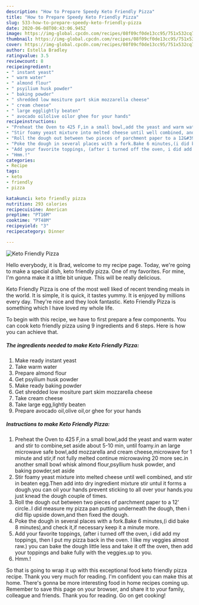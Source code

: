 ```yaml
---
description: "How to Prepare Speedy Keto Friendly Pizza"
title: "How to Prepare Speedy Keto Friendly Pizza"
slug: 533-how-to-prepare-speedy-keto-friendly-pizza
date: 2020-06-08T00:43:06.945Z
image: https://img-global.cpcdn.com/recipes/08f09cf0de13cc95/751x532cq70/keto-friendly-pizza-recipe-main-photo.jpg
thumbnail: https://img-global.cpcdn.com/recipes/08f09cf0de13cc95/751x532cq70/keto-friendly-pizza-recipe-main-photo.jpg
cover: https://img-global.cpcdn.com/recipes/08f09cf0de13cc95/751x532cq70/keto-friendly-pizza-recipe-main-photo.jpg
author: Estella Bradley
ratingvalue: 3.5
reviewcount: 8
recipeingredient:
- " instant yeast"
- " warm water"
- " almond flour"
- " psyilium husk powder"
- " baking powder"
- " shredded low mositure part skim mozzarella cheese"
- " cream cheese"
- " large egglightly beaten"
- " avocado oilolive oilor ghee for your hands"
recipeinstructions:
- "Preheat the Oven to 425 F,in a small bowl,add the yeast and warm water and stir to combine,set aside about 5-10 min, until foamy.in an large microwave safe bowl,add mozzarella and cream cheese,microwave for 1 minute and stir,if not fully melted continue microwaving 20 more sec.in another small bowl whisk almond flour,psyllium husk powder, and baking powder,set aside"
- "Stir foamy yeast mixture into melted cheese until well combined, and stir in beaten egg.Then add into dry ingredient mixture stir untul it forms a dough.you can oil your hands prevent sticking to all over your hands.you just knead the dough couple of times."
- "Roll the dough out between two pieces of parchment paper to a 12&#39; circle..I did measure my pizza pan putting underneath the dough, then i did flip upside down,and then fixed the dough."
- "Poke the dough in several places with a fork.Bake 6 minutes,(i did bake 8 minutes),and check it,if necessary keep it a minute more."
- "Add your favorite toppings, (after i turned off the oven, i did add my toppings, then I put my pizza back in the oven. I like my veggies almost raw.) you can bake the dough little less and take it off the oven, then add your toppings and bake fully with the veggies.up to you."
- "Hmm.!"
categories:
- Recipe
tags:
- keto
- friendly
- pizza

katakunci: keto friendly pizza 
nutrition: 293 calories
recipecuisine: American
preptime: "PT16M"
cooktime: "PT48M"
recipeyield: "3"
recipecategory: Dinner

---
```



![Keto Friendly Pizza](https://img-global.cpcdn.com/recipes/08f09cf0de13cc95/751x532cq70/keto-friendly-pizza-recipe-main-photo.jpg)

Hello everybody, it is Brad, welcome to my recipe page. Today, we're going to make a special dish, keto friendly pizza. One of my favorites. For mine, I'm gonna make it a little bit unique. This will be really delicious.



Keto Friendly Pizza is one of the most well liked of recent trending meals in the world. It is simple, it is quick, it tastes yummy. It is enjoyed by millions every day. They're nice and they look fantastic. Keto Friendly Pizza is something which I have loved my whole life.


To begin with this recipe, we have to first prepare a few components. You can cook keto friendly pizza using 9 ingredients and 6 steps. Here is how you can achieve that.

<!--inarticleads1-->

##### The ingredients needed to make Keto Friendly Pizza:

1. Make ready  instant yeast
1. Take  warm water
1. Prepare  almond flour
1. Get  psyilium husk powder
1. Make ready  baking powder
1. Get  shredded low mositure part skim mozzarella cheese
1. Take  cream cheese
1. Take  large egg,lightly beaten
1. Prepare  avocado oil,olive oil,or ghee for your hands




<!--inarticleads2-->

##### Instructions to make Keto Friendly Pizza:

1. Preheat the Oven to 425 F,in a small bowl,add the yeast and warm water and stir to combine,set aside about 5-10 min, until foamy.in an large microwave safe bowl,add mozzarella and cream cheese,microwave for 1 minute and stir,if not fully melted continue microwaving 20 more sec.in another small bowl whisk almond flour,psyllium husk powder, and baking powder,set aside
1. Stir foamy yeast mixture into melted cheese until well combined, and stir in beaten egg.Then add into dry ingredient mixture stir untul it forms a dough.you can oil your hands prevent sticking to all over your hands.you just knead the dough couple of times.
1. Roll the dough out between two pieces of parchment paper to a 12&#39; circle..I did measure my pizza pan putting underneath the dough, then i did flip upside down,and then fixed the dough.
1. Poke the dough in several places with a fork.Bake 6 minutes,(i did bake 8 minutes),and check it,if necessary keep it a minute more.
1. Add your favorite toppings, (after i turned off the oven, i did add my toppings, then I put my pizza back in the oven. I like my veggies almost raw.) you can bake the dough little less and take it off the oven, then add your toppings and bake fully with the veggies.up to you.
1. Hmm.!




So that is going to wrap it up with this exceptional food keto friendly pizza recipe. Thank you very much for reading. I'm confident you can make this at home. There's gonna be more interesting food in home recipes coming up. Remember to save this page on your browser, and share it to your family, colleague and friends. Thank you for reading. Go on get cooking!
